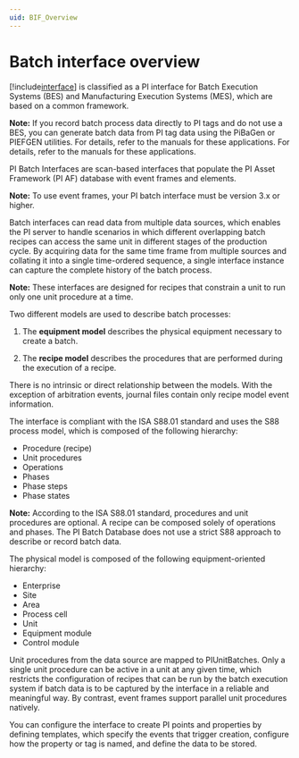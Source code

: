 ```yaml
---
uid: BIF_Overview
---
```


# Batch interface overview

<!-- Framework topic. Usually requires no edits. -->

[!include[interface](../includes/product-long.md)] is classified as a PI interface for Batch Execution Systems (BES) and Manufacturing Execution Systems (MES), which are based on a common framework. 

**Note:** If you record batch process data directly to PI tags and do not use a BES, you can generate batch data from PI tag data using the PiBaGen or PIEFGEN utilities. For details, refer to the manuals for these applications. For details, refer to the manuals for these applications.

PI Batch Interfaces are scan-based interfaces that populate the PI Asset Framework (PI AF) database with event frames and elements.          

**Note:** To use event frames, your PI batch interface must be version 3.x or higher.                   

Batch interfaces can read data from multiple data sources, which enables the PI server to handle scenarios in which different overlapping batch recipes can access the same unit in different stages of the production cycle. By acquiring data for the same time frame from multiple sources and collating it into a single time-ordered sequence, a single interface instance can capture the complete history of the batch process.

**Note:**  These interfaces are designed for recipes that constrain a unit to run only one unit procedure at a time.

Two different models are used to describe batch processes: 

1. The **equipment model** describes the physical equipment necessary to create a batch. 

2. The **recipe model** describes the procedures that are performed during the execution of a recipe. 

There is no intrinsic or direct relationship between the models. With the exception of arbitration events, journal files contain only recipe model event information. 

The interface is compliant with the ISA S88.01 standard and uses the S88 process model, which is composed of the following hierarchy: 

* Procedure (recipe) 
* Unit procedures 
* Operations 
* Phases 
* Phase steps 
* Phase states 

**Note:** According to the ISA S88.01 standard, procedures and unit procedures are optional. A recipe can be composed solely of operations and phases. The PI Batch Database does not use a strict S88 approach to describe or record batch data.

The physical model is composed of the following equipment-oriented hierarchy:

* Enterprise 
* Site 
* Area 
* Process cell 
* Unit 
* Equipment module 
* Control module 

Unit procedures from the data source are mapped to PIUnitBatches. Only a single unit procedure can be active in a unit at any given time, which restricts the configuration of recipes that can be run by the batch execution system if batch data is to be captured by the interface in a reliable and meaningful way. By contrast, event frames support parallel unit procedures natively. 

You can configure the interface to create PI points and properties by defining templates, which specify the events that trigger creation, configure how the property or tag is named, and define the data to be stored. 
